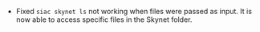  - Fixed `siac skynet ls` not working when files were passed as input. It is now
   able to access specific files in the Skynet folder.
